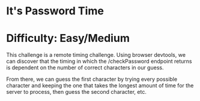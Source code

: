 # It's Password Time
# Difficulty: Easy/Medium

This challenge is a remote timing challenge. Using browser devtools, we can 
discover that the timing in which the /checkPassword endpoint returns is 
dependent on the number of correct characters in our guess.

From there, we can guess the first character by trying every possible 
character and keeping the one that takes the longest amount of time for the
server to process, then guess the second character, etc.